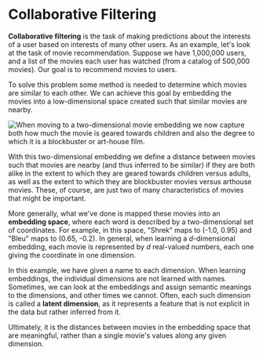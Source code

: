 # Collaborative Filtering

**Collaborative filtering** is the task of making predictions about the interests of a user based on interests of many other users. As an example, let's look at the task of movie recommendation. Suppose we have 1,000,000 users, and a list of the movies each user has watched (from a catalog of 500,000 movies). Our goal is to recommend movies to users.

To solve this problem some method is needed to determine which movies are similar to each other. We can achieve this goal by embedding the movies into a low-dimensional space created such that similar movies are nearby.

![When moving to a two-dimensional movie embedding we now capture both how much the movie is geared towards children and also the degree to which it is a blockbuster or art-house film.](https://developers.google.com/machine-learning/crash-course/images/Embedding2dWithLabels.svg?dcb_=0.9146034342940375)

With this two-dimensional embedding we define a distance between movies such that movies are nearby (and thus inferred to be similar) if they are both alike in the extent to which they are geared towards children versus adults, as well as the extent to which they are blockbuster movies versus arthouse movies. These, of course, are just two of many characteristics of movies that might be important.

More generally, what we've done is mapped these movies into an **embedding space**, where each word is described by a two-dimensional set of coordinates. For example, in this space, "Shrek" maps to (-1.0, 0.95) and "Bleu" maps to (0.65, -0.2). In general, when learning a *d*-dimensional embedding, each movie is represented by *d* real-valued numbers, each one giving the coordinate in one dimension.

In this example, we have given a name to each dimension. When learning embeddings, the individual dimensions are not learned with names. Sometimes, we can look at the embeddings and assign semantic meanings to the dimensions, and other times we cannot. Often, each such dimension is called a **latent dimension**, as it represents a feature that is not explicit in the data but rather inferred from it.

Ultimately, it is the distances between movies in the embedding space that are meaningful, rather than a single movie's values along any given dimension.